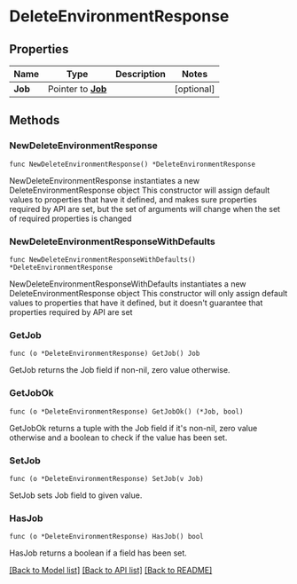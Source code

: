 # DeleteEnvironmentResponse

## Properties

Name | Type | Description | Notes
------------ | ------------- | ------------- | -------------
**Job** | Pointer to [**Job**](Job.md) |  | [optional] 

## Methods

### NewDeleteEnvironmentResponse

`func NewDeleteEnvironmentResponse() *DeleteEnvironmentResponse`

NewDeleteEnvironmentResponse instantiates a new DeleteEnvironmentResponse object
This constructor will assign default values to properties that have it defined,
and makes sure properties required by API are set, but the set of arguments
will change when the set of required properties is changed

### NewDeleteEnvironmentResponseWithDefaults

`func NewDeleteEnvironmentResponseWithDefaults() *DeleteEnvironmentResponse`

NewDeleteEnvironmentResponseWithDefaults instantiates a new DeleteEnvironmentResponse object
This constructor will only assign default values to properties that have it defined,
but it doesn't guarantee that properties required by API are set

### GetJob

`func (o *DeleteEnvironmentResponse) GetJob() Job`

GetJob returns the Job field if non-nil, zero value otherwise.

### GetJobOk

`func (o *DeleteEnvironmentResponse) GetJobOk() (*Job, bool)`

GetJobOk returns a tuple with the Job field if it's non-nil, zero value otherwise
and a boolean to check if the value has been set.

### SetJob

`func (o *DeleteEnvironmentResponse) SetJob(v Job)`

SetJob sets Job field to given value.

### HasJob

`func (o *DeleteEnvironmentResponse) HasJob() bool`

HasJob returns a boolean if a field has been set.


[[Back to Model list]](../README.md#documentation-for-models) [[Back to API list]](../README.md#documentation-for-api-endpoints) [[Back to README]](../README.md)


